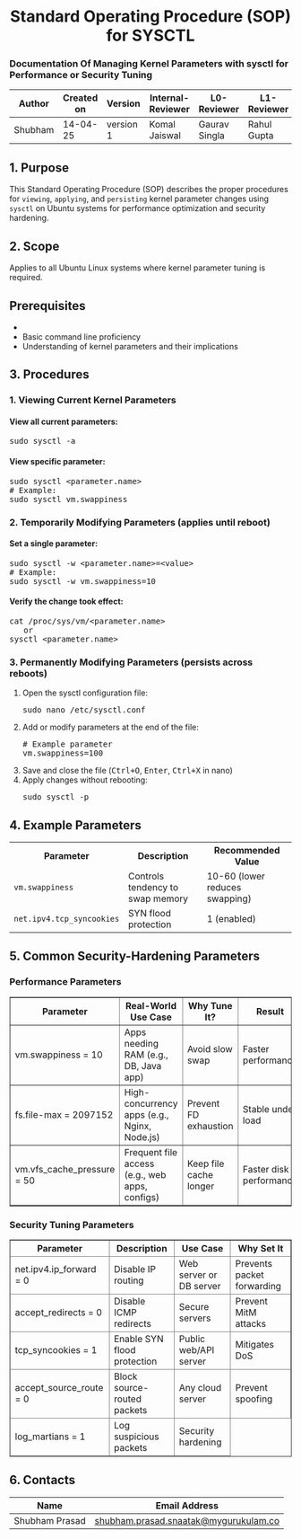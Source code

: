 <div align="center">
  
<h1>Standard Operating Procedure (SOP) for SYSCTL</h1>
</div>
<div align="left">
  <h3>Documentation Of Managing Kernel Parameters with sysctl for Performance or Security Tuning</h3>
</div>

<table>
  <thead>
    <tr>
      <th>Author</th>
      <th>Created on</th>
      <th>Version</th>
      <th>Internal-Reviewer</th>
      <th>L0-Reviewer</th>
      <th>L1-Reviewer</th>
      <th>L2-Reviewer</th>
    </tr>
  </thead>
  <tbody>
    <tr>
      <td>Shubham</td>
      <td>14-04-25</td>
      <td>version 1</td>
      <td>Komal Jaiswal</td>
      <td>Gaurav Singla</td>
      <td>Rahul Gupta</td>
      <td>Mahesh Kumar</td>
    </tr>
  </tbody>
</table>



<h2>1. Purpose</h2>
<p>This Standard Operating Procedure (SOP) describes the proper procedures for <code>viewing</code>, <code>applying</code>, and <code>persisting</code> kernel parameter changes using <code>sysctl</code> on Ubuntu systems for performance optimization and security hardening.</p>

<h2>2. Scope</h2>
<p>Applies to all Ubuntu Linux systems where kernel parameter tuning is required.</p>

<h2> Prerequisites</h2>
<ul>
  <li><Administrative/sudo privileges</li>
  <li>Basic command line proficiency</li>
  <li>Understanding of kernel parameters and their implications</li>
</ul>

<h2>3. Procedures</h2>

<h3>1. Viewing Current Kernel Parameters</h3>

<h4>View all current parameters:</h4>
<div class="highlight highlight-source-shell">
<pre>sudo sysctl -a</pre>
</div>

<h4>View specific parameter:</h4>
<div class="highlight highlight-source-shell">
<pre>sudo sysctl &lt;parameter.name&gt;
# Example:
sudo sysctl vm.swappiness</pre>
</div>

<h3>2. Temporarily Modifying Parameters (applies until reboot)</h3>

<h4>Set a single parameter:</h4>
<div class="highlight highlight-source-shell">
<pre>sudo sysctl -w &lt;parameter.name&gt;=&lt;value&gt;
# Example:
sudo sysctl -w vm.swappiness=10</pre>
</div>

<h4>Verify the change took effect:</h4>
<div class="highlight highlight-source-shell">
<pre>cat /proc/sys/vm/&lt;parameter.name&gt;
   or 
sysctl &lt;parameter.name&gt;</pre>
</div>

<h3>3. Permanently Modifying Parameters (persists across reboots)</h3>

<ol>
  <li>Open the sysctl configuration file:
    <div class="highlight highlight-source-shell">
    <pre>sudo nano /etc/sysctl.conf</pre>
    </div>
  </li>
  
  <li>Add or modify parameters at the end of the file:
    <div class="highlight highlight-source-shell">
    <pre># Example parameter
vm.swappiness=100</pre>
    </div>
  </li>
  
  <li>Save and close the file (<kbd>Ctrl+O</kbd>, <kbd>Enter</kbd>, <kbd>Ctrl+X</kbd> in nano)</li>
  
  <li>Apply changes without rebooting:
    <div class="highlight highlight-source-shell">
    <pre>sudo sysctl -p</pre>
    </div>
  </li>
</ol>

<h2>4. Example Parameters</h2>
<table>
  <tr>
    <th>Parameter</th>
    <th>Description</th>
    <th>Recommended Value</th>
  </tr>
  <tr>
    <td><code>vm.swappiness</code></td>
    <td>Controls tendency to swap memory</td>
    <td>10-60 (lower reduces swapping)</td>
  </tr>
  <tr>
    <td><code>net.ipv4.tcp_syncookies</code></td>
    <td>SYN flood protection</td>
    <td>1 (enabled)</td>
  </tr>
</table>

<h2>5. Common Security-Hardening Parameters</h2>

<h3>Performance Parameters</h3>
<table border="1" cellpadding="5" cellspacing="0">
  <thead>
    <tr>
      <th>Parameter</th>
      <th>Real-World Use Case</th>
      <th>Why Tune It?</th>
      <th>Result</th>
    </tr>
  </thead>
  <tbody>
    <tr>
      <td>vm.swappiness = 10</td>
      <td>Apps needing RAM (e.g., DB, Java app)</td>
      <td>Avoid slow swap</td>
      <td>Faster performance</td>
    </tr>
    <tr>
      <td>fs.file-max = 2097152</td>
      <td>High-concurrency apps (e.g., Nginx, Node.js)</td>
      <td>Prevent FD exhaustion</td>
      <td>Stable under load</td>
    </tr>
    <tr>
      <td>vm.vfs_cache_pressure = 50</td>
      <td>Frequent file access (e.g., web apps, configs)</td>
      <td>Keep file cache longer</td>
      <td>Faster disk performance</td>
    </tr>
  </tbody>
</table>

<h3>Security Tuning Parameters</h3>
<table border="1" cellpadding="5" cellspacing="0">
  <thead>
    <tr>
      <th>Parameter</th>
      <th>Description</th>
      <th>Use Case</th>
      <th>Why Set It</th>
    <tr>
      <td>net.ipv4.ip_forward = 0</td>
      <td>Disable IP routing</td>
      <td>Web server or DB server</td>
      <td>Prevents packet forwarding</td>
    </tr>
    <tr>
      <td>accept_redirects = 0</td>
      <td>Disable ICMP redirects</td>
      <td>Secure servers</td>
      <td>Prevent MitM attacks</td>
    </tr>
    <tr>
      <td>tcp_syncookies = 1</td>
      <td>Enable SYN flood protection</td>
      <td>Public web/API server</td>
      <td>Mitigates DoS</td>
    </tr>
    <tr>
      <td>accept_source_route = 0</td>
      <td>Block source-routed packets</td>
      <td>Any cloud server</td>
      <td>Prevent spoofing</td>
    </tr>
    <tr>
      <td>log_martians = 1</td>
      <td>Log suspicious packets</td>
      <td>Security hardening</td>
        </tr>
  </thead>
</tbody>
</table>

<h2>6. Contacts</h2>
<table>
  <thead>
    <tr>
      <th>Name</th>
      <th>Email Address</th>
    </tr>
  </thead>
  <tbody>
    <tr>
      <td>Shubham Prasad</td>
      <td><a href="mailto:shubham.prasad.snaatak@mygurukulam.co">shubham.prasad.snaatak@mygurukulam.co</a></td>
    </tr>
  </tbody>
</table>

 



